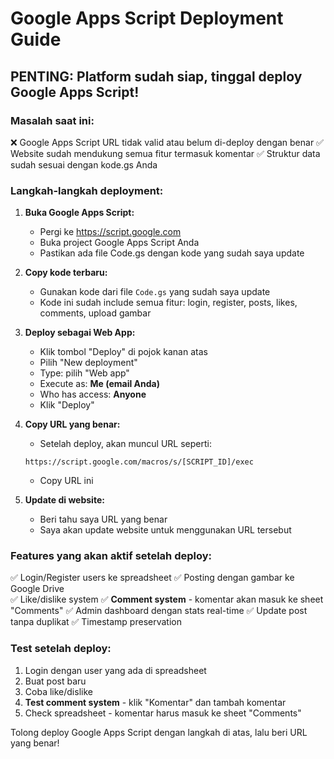 # Google Apps Script Deployment Guide

## PENTING: Platform sudah siap, tinggal deploy Google Apps Script!

### Masalah saat ini:
❌ Google Apps Script URL tidak valid atau belum di-deploy dengan benar
✅ Website sudah mendukung semua fitur termasuk komentar
✅ Struktur data sudah sesuai dengan kode.gs Anda

### Langkah-langkah deployment:

1. **Buka Google Apps Script:**
   - Pergi ke https://script.google.com
   - Buka project Google Apps Script Anda
   - Pastikan ada file Code.gs dengan kode yang sudah saya update

2. **Copy kode terbaru:**
   - Gunakan kode dari file `Code.gs` yang sudah saya update
   - Kode ini sudah include semua fitur: login, register, posts, likes, comments, upload gambar

3. **Deploy sebagai Web App:**
   - Klik tombol "Deploy" di pojok kanan atas
   - Pilih "New deployment"
   - Type: pilih "Web app"
   - Execute as: **Me (email Anda)**
   - Who has access: **Anyone** 
   - Klik "Deploy"

4. **Copy URL yang benar:**
   - Setelah deploy, akan muncul URL seperti:
   ```
   https://script.google.com/macros/s/[SCRIPT_ID]/exec
   ```
   - Copy URL ini

5. **Update di website:**
   - Beri tahu saya URL yang benar
   - Saya akan update website untuk menggunakan URL tersebut

### Features yang akan aktif setelah deploy:
✅ Login/Register users ke spreadsheet
✅ Posting dengan gambar ke Google Drive  
✅ Like/dislike system
✅ **Comment system** - komentar akan masuk ke sheet "Comments"
✅ Admin dashboard dengan stats real-time
✅ Update post tanpa duplikat
✅ Timestamp preservation

### Test setelah deploy:
1. Login dengan user yang ada di spreadsheet
2. Buat post baru
3. Coba like/dislike  
4. **Test comment system** - klik "Komentar" dan tambah komentar
5. Check spreadsheet - komentar harus masuk ke sheet "Comments"

Tolong deploy Google Apps Script dengan langkah di atas, lalu beri URL yang benar!
